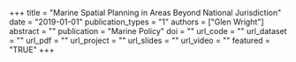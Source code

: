 +++
title = "Marine Spatial Planning in Areas Beyond National Jurisdiction"
date = "2019-01-01"
publication_types = "1"
authors = ["Glen Wright"]
abstract = ""
publication = "Marine Policy"
doi = ""
url_code = ""
url_dataset = ""
url_pdf = ""
url_project = ""
url_slides = ""
url_video = ""
featured = "TRUE"
+++
